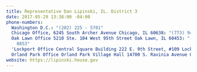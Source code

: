 ```yaml
---
title: Representative Dan Lipinski, IL. District 3
date: 2017-05-29 13:38:00 -04:00
phone-numbers:
  Washington D.C.: "(202) 225 - 5701"
  Chicago Office, 6245 South Archer Avenue Chicago, IL 60638: "(773) 948-6223"
  Oak Lawn Office 5210 Ste. 104 West 95th Street Oak Lawn, IL 60453: "(708) 424 -
    0853"
  'Lockport Office Central Square Building 222 E. 9th Street, #109 Lockport, IL 60441': "(815)-838-1990"
  Orland Park Office Orland Park Village Hall 14700 S. Ravinia Avenue Orland Park, IL 60462: "(708)-403-4379"
website: https://lipinski.house.gov
---
```


